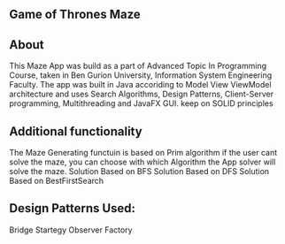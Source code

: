 ## Game of Thrones Maze

## About
This Maze App was build as a part of Advanced Topic In Programming Course, taken in Ben Gurion University, Information System Engineering Faculty.
The app was built in Java accoriding to Model View ViewModel architecture and uses Search Algorithms, Design Patterns, Client-Server programming, Multithreading and JavaFX GUI.
keep on SOLID principles

##  Additional functionality
The Maze Generating functuin is based on Prim algorithm
if the user cant solve the maze, you can choose with which Algorithm the App solver will solve the maze.
Solution Based on BFS
Solution Based on DFS
Solution Based on BestFirstSearch

## Design Patterns Used:
Bridge
Startegy
Observer
Factory



